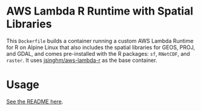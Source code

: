 # AWS Lambda R Runtime with Spatial Libraries

This `Dockerfile` builds a container running a custom AWS Lambda Runtime for R on Alpine Linux that also includes the spatial libraries for GEOS, PROJ, and GDAL, and comes pre-installed with the R packages: `sf`, `RNetCDF`, and `raster`. It uses [jsinghm/aws-lambda-r](https://github.com/program--/Dockerfiles/tree/master/aws-lambda-r) as the base container.

# Usage
[See the README here](https://github.com/program--/Dockerfiles/blob/master/aws-lambda-r/README.md).
